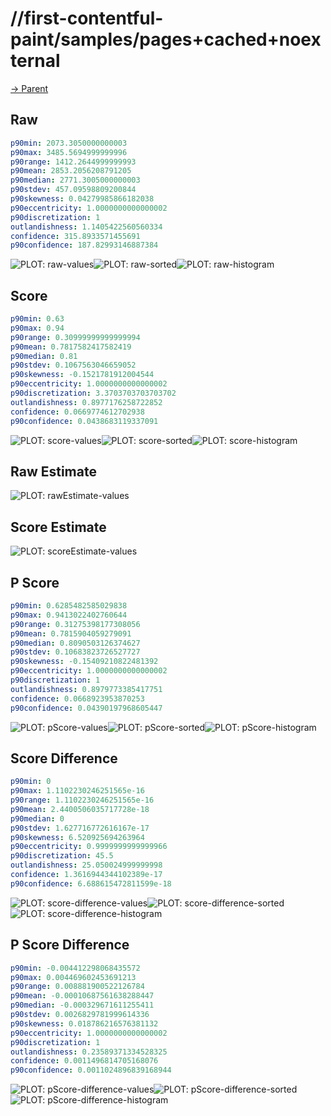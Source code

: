 
# //first-contentful-paint/samples/pages+cached+noexternal

[→ Parent](../..)


## Raw


```yaml
p90min: 2073.3050000000003
p90max: 3485.5694999999996
p90range: 1412.2644999999993
p90mean: 2853.2056208791205
p90median: 2771.3005000000003
p90stdev: 457.09598809200844
p90skewness: 0.04279985866182038
p90eccentricity: 1.0000000000000002
p90discretization: 1
outlandishness: 1.1405422560560334
confidence: 315.8933571455691
p90confidence: 187.82993146887384

```

![PLOT: raw-values](./raw/values.svg)![PLOT: raw-sorted](./raw/sorted.svg)![PLOT: raw-histogram](./raw/histogram.svg)
## Score


```yaml
p90min: 0.63
p90max: 0.94
p90range: 0.30999999999999994
p90mean: 0.7817582417582419
p90median: 0.81
p90stdev: 0.1067563046659052
p90skewness: -0.1521781912004544
p90eccentricity: 1.0000000000000002
p90discretization: 3.3703703703703702
outlandishness: 0.8977176258722852
confidence: 0.0669774612702938
p90confidence: 0.0438683119337091

```

![PLOT: score-values](./score/values.svg)![PLOT: score-sorted](./score/sorted.svg)![PLOT: score-histogram](./score/histogram.svg)
## Raw Estimate

![PLOT: rawEstimate-values](./rawEstimate/values.svg)
## Score Estimate

![PLOT: scoreEstimate-values](./scoreEstimate/values.svg)
## P Score


```yaml
p90min: 0.6285482585029838
p90max: 0.9413022402760644
p90range: 0.31275398177308056
p90mean: 0.7815904059279091
p90median: 0.8090503126374627
p90stdev: 0.10683823726527727
p90skewness: -0.15409210822481392
p90eccentricity: 1.0000000000000002
p90discretization: 1
outlandishness: 0.8979773385417751
confidence: 0.0668923953870253
p90confidence: 0.04390197968605447

```

![PLOT: pScore-values](./pScore/values.svg)![PLOT: pScore-sorted](./pScore/sorted.svg)![PLOT: pScore-histogram](./pScore/histogram.svg)
## Score Difference


```yaml
p90min: 0
p90max: 1.1102230246251565e-16
p90range: 1.1102230246251565e-16
p90mean: 2.4400506035717728e-18
p90median: 0
p90stdev: 1.627716772616167e-17
p90skewness: 6.520925694263964
p90eccentricity: 0.9999999999999966
p90discretization: 45.5
outlandishness: 25.050024999999998
confidence: 1.3616944344102389e-17
p90confidence: 6.688615472811599e-18

```

![PLOT: score-difference-values](./score-difference/values.svg)![PLOT: score-difference-sorted](./score-difference/sorted.svg)![PLOT: score-difference-histogram](./score-difference/histogram.svg)
## P Score Difference


```yaml
p90min: -0.004412298068435572
p90max: 0.004469602453691213
p90range: 0.008881900522126784
p90mean: -0.00010687561638288447
p90median: -0.000329671611255411
p90stdev: 0.0026829781999614336
p90skewness: 0.018786216576381132
p90eccentricity: 1.0000000000000002
p90discretization: 1
outlandishness: 0.23589371334528325
confidence: 0.0011496814705168076
p90confidence: 0.0011024896839168944

```

![PLOT: pScore-difference-values](./pScore-difference/values.svg)![PLOT: pScore-difference-sorted](./pScore-difference/sorted.svg)![PLOT: pScore-difference-histogram](./pScore-difference/histogram.svg)
